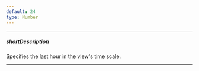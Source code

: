 ```yaml
---
default: 24
type: Number
---
```

---
##### shortDescription
Specifies the last hour in the view's time scale.

---
